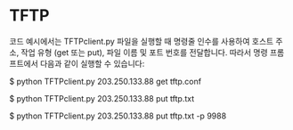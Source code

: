 
# TFTP
코드 예시에서는 TFTPclient.py 파일을 실행할 때 명령줄 인수를 사용하여 호스트 주소, 작업 유형 (get 또는 put), 파일 이름 및 포트 번호를 전달합니다. 따라서 명령 프롬프트에서 다음과 같이 실행할 수 있습니다:

$ python TFTPclient.py 203.250.133.88 get tftp.conf

$ python TFTPclient.py 203.250.133.88 put tftp.txt

$ python TFTPclient.py 203.250.133.88 put tftp.txt -p 9988

